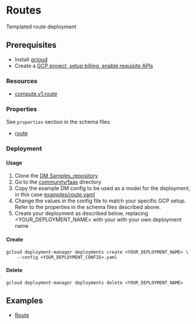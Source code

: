 # Routes

Templated route deployment

## Prerequisites

- Install [gcloud](https://cloud.google.com/sdk)
- Create a [GCP project, setup billing, enable requisite APIs](docs/templates/project.md)


### Resources

- [compute.v1.route](https://cloud.google.com/compute/docs/reference/rest/v1/routes)


### Properties

See `properties` section in the schema files

-  [route](../../templates/route.py.schema)

### Deployment

#### Usage

1. Clone the [DM Samples_repository](https://github.com/GoogleCloudPlatform/deploymentmanager-sample)
2. Go to the [community/faas](community/faas) directory
3. Copy the example DM config to be used as a model for the deployment, in this case [examples/route.yaml](examples/route.yaml)
4. Change the values in the config file to match your specific GCP setup.
   Refer to the properties in the schema files described above.
5. Create your deployment as described below, replacing <YOUR_DEPLOYMENT_NAME>
   with your with your own deployment name

#### Create

```
gcloud deployment-manager deployments create <YOUR_DEPLOYMENT_NAME> \
    --config <YOUR_DEPLOYMENT_CONFIG>.yaml
```


#### Delete

```
gcloud deployment-manager deployments delete <YOUR_DEPLOYMENT_NAME>
```


## Examples

- [Route](../examples/route.yaml)
